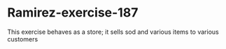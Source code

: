 # Ramirez-exercise-187
This exercise behaves as a store; it sells sod and various items to various customers
